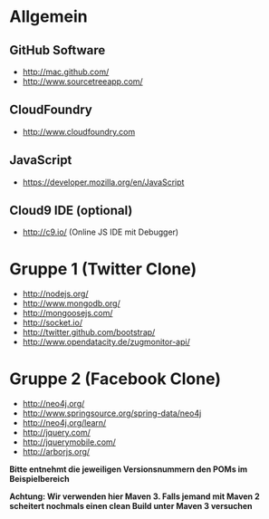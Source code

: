 # Allgemein

## GitHub Software
* http://mac.github.com/
* http://www.sourcetreeapp.com/

## CloudFoundry 
* http://www.cloudfoundry.com

## JavaScript
* https://developer.mozilla.org/en/JavaScript

## Cloud9 IDE (optional)
* http://c9.io/ (Online JS IDE mit Debugger)

# Gruppe 1 (Twitter Clone)
* http://nodejs.org/
* http://www.mongodb.org/
* http://mongoosejs.com/
* http://socket.io/
* http://twitter.github.com/bootstrap/
* http://www.opendatacity.de/zugmonitor-api/

# Gruppe 2 (Facebook Clone)
* http://neo4j.org/
* http://www.springsource.org/spring-data/neo4j
* http://neo4j.org/learn/
* http://jquery.com/
* http://jquerymobile.com/
* http://arborjs.org/


__Bitte entnehmt die jeweiligen Versionsnummern den POMs im Beispielbereich__

__Achtung: Wir verwenden hier Maven 3. Falls jemand mit Maven 2 scheitert nochmals einen clean Build unter Maven 3 versuchen__